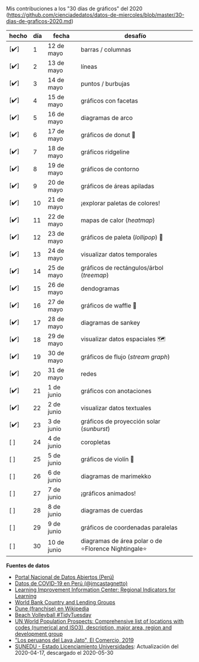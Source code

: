 Mis contribuciones a los "30 días de gráficos" del 2020 (https://github.com/cienciadedatos/datos-de-miercoles/blob/master/30-dias-de-graficos-2020.md)


| hecho | día | fecha | desafío |
|-------|-----|-------|---------|
|  [:heavy_check_mark:]  | 1 | 12 de mayo | barras / columnas
|  [:heavy_check_mark:]  | 2 | 13 de mayo | líneas
|  [:heavy_check_mark:]  | 3 | 14 de mayo | puntos / burbujas
|  [:heavy_check_mark:]  | 4 | 15 de mayo | gráficos con facetas
|  [:heavy_check_mark:]  | 5 | 16 de mayo | diagramas de arco
|  [:heavy_check_mark:]  | 6 | 17 de mayo | gráficos de donut :doughnut:
|  [:heavy_check_mark:]  | 7 | 18 de mayo | gráficos ridgeline
|  [:heavy_check_mark:]  | 8 | 19 de mayo | gráficos de contorno
|  [:heavy_check_mark:]  | 9 | 20 de mayo | gráficos de áreas apiladas
|  [:heavy_check_mark:]  | 10 | 21 de mayo | ¡explorar paletas de colores!
|  [:heavy_check_mark:]  | 11 | 22 de mayo | mapas de calor (_heatmap_)
|  [:heavy_check_mark:]  | 12 | 23 de mayo | gráficos de paleta (_lollipop_) :lollipop:
|  [:heavy_check_mark:]  | 13 | 24 de mayo | visualizar datos temporales
|  [:heavy_check_mark:]  | 14 | 25 de mayo | gráficos de rectángulos/árbol (_treemap_)
|  [:heavy_check_mark:]  | 15 | 26 de mayo | dendogramas
|  [:heavy_check_mark:]  | 16 | 27 de mayo | gráficos de waffle :waffle:
|  [:heavy_check_mark:]  | 17 | 28 de mayo | diagramas de sankey
|  [:heavy_check_mark:]  | 18 | 29 de mayo | visualizar datos espaciales :world_map:
|  [:heavy_check_mark:]  | 19 | 30 de mayo | gráficos de flujo (_stream graph_)
|  [:heavy_check_mark:]  | 20 | 31 de mayo | redes
|  [:heavy_check_mark:]  | 21 | 1 de junio | gráficos con anotaciones
|  [:heavy_check_mark:]  | 22 | 2 de junio | visualizar datos textuales
|  [:heavy_check_mark:]  | 23 | 3 de junio | gráficos de proyección solar (_sunburst_)
|  [ ]  | 24 | 4 de junio | coropletas
|  [ ]  | 25 | 5 de junio | gráficos de violín :violin:
|  [ ]  | 26 | 6 de junio | diagramas de marimekko
|  [ ]  | 27 | 7 de junio | ¡gráficos animados!
|  [ ]  | 28 | 8 de junio | diagramas de cuerdas
|  [ ]  | 29 | 9 de junio | gráficos de coordenadas paralelas
|  [ ]  | 30 | 10 de junio | diagramas de área polar o de :star:Florence Nightingale:star:

**Fuentes de datos**

- [Portal Nacional de Datos Abiertos (Perú)](https://www.datosabiertos.gob.pe/)
- [Datos de COVID-19 en Perú (@jmcastagnetto)](https://github.com/jmcastagnetto/covid-19-peru-data)
- [Learning Improvement Information Center: Regional Indicators for Learning](https://mydata.iadb.org/Education/Learning-Improvement-Information-Center-Regional-I/sqwh-9zsr)
- [World Bank Country and Lending Groups](https://datahelpdesk.worldbank.org/knowledgebase/articles/906519-world-bank-country-and-lending-groups)
- [Dune (franchise) en Wikipedia](https://en.wikipedia.org/wiki/Dune_(franchise))
- [Beach Volleyball #TidyTuesday](https://github.com/rfordatascience/tidytuesday/blob/master/data/2020/2020-05-19/readme.md)
- [UN World Population Prospects: Comprehensive list of locations with codes (numerical and ISO3), description, major area, region and development group](https://population.un.org/wpp/Download/Metadata/Documentation/)
- ["Los peruanos del Lava Jato", El Comercio, 2019](https://especiales.elcomercio.pe/?q=especiales/los-peruanos-del-lavajato/index.html)
- [SUNEDU - Estado Licenciamiento Universidades](https://www.datosabiertos.gob.pe/dataset/sunedu-estado-licenciamiento-universidades): Actualización del 2020-04-17, descargado el 2020-05-30
